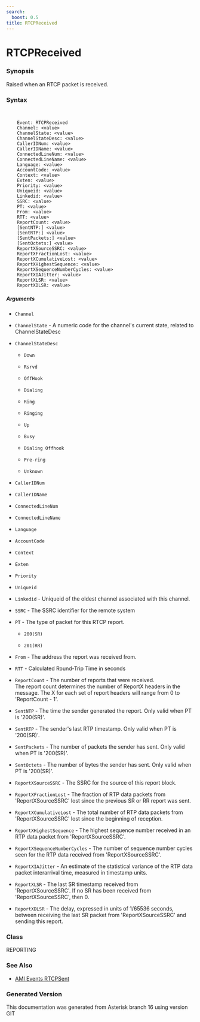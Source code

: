 ```yaml
---
search:
  boost: 0.5
title: RTCPReceived
---
```


# RTCPReceived

### Synopsis

Raised when an RTCP packet is received.

### Syntax


```


    Event: RTCPReceived
    Channel: <value>
    ChannelState: <value>
    ChannelStateDesc: <value>
    CallerIDNum: <value>
    CallerIDName: <value>
    ConnectedLineNum: <value>
    ConnectedLineName: <value>
    Language: <value>
    AccountCode: <value>
    Context: <value>
    Exten: <value>
    Priority: <value>
    Uniqueid: <value>
    Linkedid: <value>
    SSRC: <value>
    PT: <value>
    From: <value>
    RTT: <value>
    ReportCount: <value>
    [SentNTP:] <value>
    [SentRTP:] <value>
    [SentPackets:] <value>
    [SentOctets:] <value>
    ReportXSourceSSRC: <value>
    ReportXFractionLost: <value>
    ReportXCumulativeLost: <value>
    ReportXHighestSequence: <value>
    ReportXSequenceNumberCycles: <value>
    ReportXIAJitter: <value>
    ReportXLSR: <value>
    ReportXDLSR: <value>

```
##### Arguments


* `Channel`

* `ChannelState` - A numeric code for the channel's current state, related to ChannelStateDesc<br>

* `ChannelStateDesc`

    * `Down`

    * `Rsrvd`

    * `OffHook`

    * `Dialing`

    * `Ring`

    * `Ringing`

    * `Up`

    * `Busy`

    * `Dialing Offhook`

    * `Pre-ring`

    * `Unknown`

* `CallerIDNum`

* `CallerIDName`

* `ConnectedLineNum`

* `ConnectedLineName`

* `Language`

* `AccountCode`

* `Context`

* `Exten`

* `Priority`

* `Uniqueid`

* `Linkedid` - Uniqueid of the oldest channel associated with this channel.<br>

* `SSRC` - The SSRC identifier for the remote system<br>

* `PT` - The type of packet for this RTCP report.<br>

    * `200(SR)`

    * `201(RR)`

* `From` - The address the report was received from.<br>

* `RTT` - Calculated Round-Trip Time in seconds<br>

* `ReportCount` - The number of reports that were received.<br>
The report count determines the number of ReportX headers in the message. The X for each set of report headers will range from 0 to 'ReportCount - 1'.<br>

* `SentNTP` - The time the sender generated the report. Only valid when PT is '200(SR)'.<br>

* `SentRTP` - The sender's last RTP timestamp. Only valid when PT is '200(SR)'.<br>

* `SentPackets` - The number of packets the sender has sent. Only valid when PT is '200(SR)'.<br>

* `SentOctets` - The number of bytes the sender has sent. Only valid when PT is '200(SR)'.<br>

* `ReportXSourceSSRC` - The SSRC for the source of this report block.<br>

* `ReportXFractionLost` - The fraction of RTP data packets from 'ReportXSourceSSRC' lost since the previous SR or RR report was sent.<br>

* `ReportXCumulativeLost` - The total number of RTP data packets from 'ReportXSourceSSRC' lost since the beginning of reception.<br>

* `ReportXHighestSequence` - The highest sequence number received in an RTP data packet from 'ReportXSourceSSRC'.<br>

* `ReportXSequenceNumberCycles` - The number of sequence number cycles seen for the RTP data received from 'ReportXSourceSSRC'.<br>

* `ReportXIAJitter` - An estimate of the statistical variance of the RTP data packet interarrival time, measured in timestamp units.<br>

* `ReportXLSR` - The last SR timestamp received from 'ReportXSourceSSRC'. If no SR has been received from 'ReportXSourceSSRC', then 0.<br>

* `ReportXDLSR` - The delay, expressed in units of 1/65536 seconds, between receiving the last SR packet from 'ReportXSourceSSRC' and sending this report.<br>

### Class

REPORTING
### See Also

* [AMI Events RTCPSent](/Asterisk_16_Documentation/API_Documentation/AMI_Events/RTCPSent)


### Generated Version

This documentation was generated from Asterisk branch 16 using version GIT 